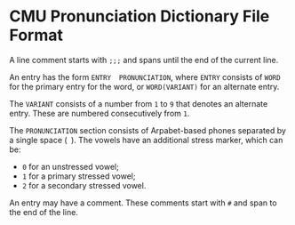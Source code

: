 # CMU Pronunciation Dictionary File Format

A line comment starts with `;;;` and spans until the end of the current line.

An entry has the form `ENTRY  PRONUNCIATION`, where `ENTRY` consists of `WORD`
for the primary entry for the word, or `WORD(VARIANT)` for an alternate entry.

The `VARIANT` consists of a number from `1` to `9` that denotes an alternate
entry. These are numbered consecutively from `1`.

The `PRONUNCIATION` section consists of Arpabet-based phones separated by a
single space (` `). The vowels have an additional stress marker, which can be:

  *  `0` for an unstressed vowel;
  *  `1` for a primary stressed vowel;
  *  `2` for a secondary stressed vowel.

An entry may have a comment. These comments start with `#` and span to the end
of the line.
